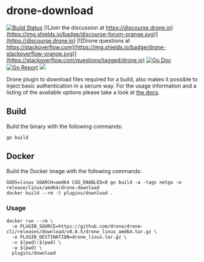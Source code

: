 # drone-download

[![Build Status](http://beta.drone.io/api/badges/drone-plugins/drone-download/status.svg)](http://beta.drone.io/drone-plugins/drone-download)
[![Join the discussion at https://discourse.drone.io](https://img.shields.io/badge/discourse-forum-orange.svg)](https://discourse.drone.io)
[![Drone questions at https://stackoverflow.com](https://img.shields.io/badge/drone-stackoverflow-orange.svg)](https://stackoverflow.com/questions/tagged/drone.io)
[![Go Doc](https://godoc.org/github.com/drone-plugins/drone-download?status.svg)](http://godoc.org/github.com/drone-plugins/drone-download)
[![Go Report](https://goreportcard.com/badge/github.com/drone-plugins/drone-download)](https://goreportcard.com/report/github.com/drone-plugins/drone-download)
[![](https://images.microbadger.com/badges/image/plugins/download.svg)](https://microbadger.com/images/plugins/download "Get your own image badge on microbadger.com")

Drone plugin to download files required for a build, also makes it possible to inject basic authentication in a secure way. For the usage information and a listing of the available options please take a look at [the docs](http://plugins.drone.io/drone-plugins/drone-download/).

## Build

Build the binary with the following commands:

```
go build
```

## Docker

Build the Docker image with the following commands:

```
GOOS=linux GOARCH=amd64 CGO_ENABLED=0 go build -a -tags netgo -o release/linux/amd64/drone-download
docker build --rm -t plugins/download .
```

### Usage

```
docker run --rm \
  -e PLUGIN_SOURCE=https://github.com/drone/drone-cli/releases/download/v0.8.5/drone_linux_amd64.tar.gz \
  -e PLUGIN_DESTINATION=drone_linux.tar.gz \
  -v $(pwd):$(pwd) \
  -w $(pwd) \
  plugins/download
```
